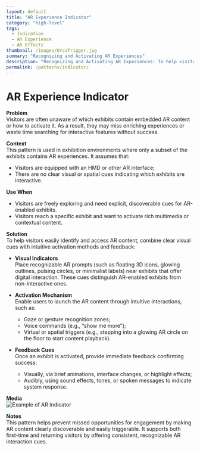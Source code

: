 ```yaml
---
layout: default
title: "AR Experience Indicator"
category: "high-level"
tags:
  - Indication
  - AR Experience
  - AR Effects
thumbnail: /images/OrcaTrigger.jpg
summary: "Recognizing and Activating AR Experiences"
description: "Recognizing and Activating AR Experiences: To help visitors easily identify and access AR content, combine clear visual cues with intuitive activation methods and feedback."
permalink: /patterns/indicator/
---
```


# AR Experience Indicator

**Problem**  
Visitors are often unaware of which exhibits contain embedded AR content or how to activate it. As a result, they may miss enriching experiences or waste time searching for interactive features without success.

**Context**  
This pattern is used in exhibition environments where only a subset of the exhibits contains AR experiences. It assumes that:
- Visitors are equipped with an HMD or other AR interface;
- There are no clear visual or spatial cues indicating which exhibits are interactive.

**Use When**
- Visitors are freely exploring and need explicit, discoverable cues for AR-enabled exhibits.
- Visitors reach a specific exhibit and want to activate rich multimedia or contextual content.

**Solution**  
To help visitors easily identify and access AR content, combine clear visual cues with intuitive activation methods and feedback:

- **Visual Indicators**  
  Place recognizable AR prompts (such as floating 3D icons, glowing outlines, pulsing circles, or minimalist labels) near exhibits that offer digital interaction. These cues distinguish AR-enabled exhibits from non-interactive ones.

- **Activation Mechanism**  
  Enable users to launch the AR content through intuitive interactions, such as:
  - Gaze or gesture recognition zones;
  - Voice commands (e.g., “show me more”);
  - Virtual or spatial triggers (e.g., stepping into a glowing AR circle on the floor to start content playback).

- **Feedback Cues**  
  Once an exhibit is activated, provide immediate feedback confirming success:
  - Visually, via brief animations, interface changes, or highlight effects;
  - Audibly, using sound effects, tones, or spoken messages to indicate system response.

**Media**  
![Example of AR Indicator](https://example.com/ar-indicator-demo.gif)

**Notes**  
This pattern helps prevent missed opportunities for engagement by making AR content clearly discoverable and easily triggerable. It supports both first-time and returning visitors by offering consistent, recognizable AR interaction cues.
